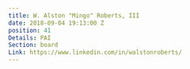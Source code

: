 ```yaml
---
title: W. Alston "Mingo" Roberts, III
date: 2018-09-04 19:13:00 Z
position: 41
Details: PAI
Section: board
Link: https://www.linkedin.com/in/walstonroberts/
---
```


